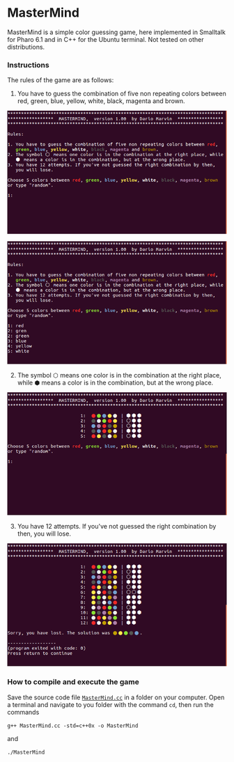 # MasterMind
MasterMind is a simple color guessing game, here implemented in Smalltalk for Pharo 6.1 and in C++ for the Ubuntu terminal. Not tested on other distributions.

### Instructions

The rules of the game are as follows:

1. You have to guess the combination of five non repeating colors between red, green, blue, yellow, white, black, magenta and brown.

<p align="center">
  <img src="https://github.com/dario-marvin/MasterMind/blob/master/MM1.png">
</p>

<p align="center">
  <img src="https://github.com/dario-marvin/MasterMind/blob/master/MM2.png">
</p>

2. The symbol ⬡  means one color is in the combination at the right place, while ⬢  means a color is in the combination, but at the wrong place.

<p align="center">
  <img src="https://github.com/dario-marvin/MasterMind/blob/master/MM4.png">
</p>

3. You have 12 attempts. If you've not guessed the right combination by then, you will lose.

<p align="center">
  <img src="https://github.com/dario-marvin/MasterMind/blob/master/MM5.png">
</p>


### How to compile and execute the game
Save the source code file [`MasterMind.cc`](https://github.com/dario-marvin/MasterMind/blob/master/MasterMind.cc) in a folder on your computer. Open a terminal and navigate to you folder with the command `cd`, then run the commands
```
g++ MasterMind.cc -std=c++0x -o MasterMind
```
and
```
./MasterMind
```
